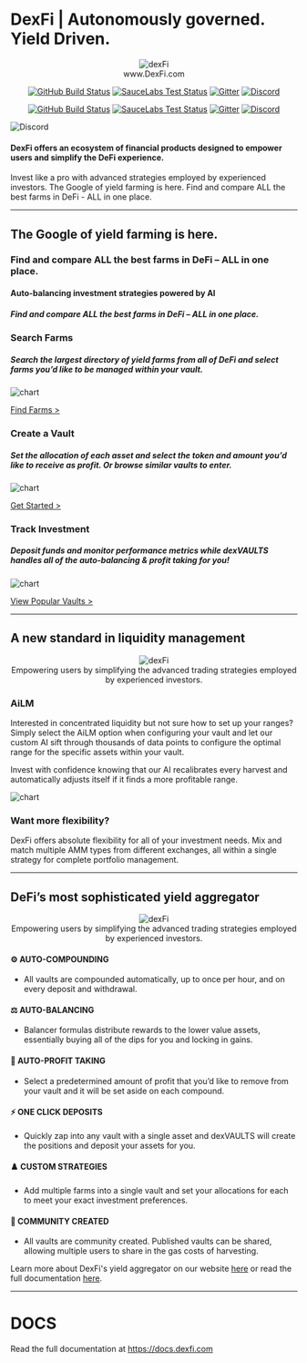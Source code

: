 
# DexFi | Autonomously governed. Yield Driven.

<div id="header" align="center">
  <img src="https://dexfi.com/dexfiBanner.jpg" alt="dexFi" />
</div>

<div id="website" align="center">
  www.DexFi.com
</div>




<p align="center">
  <a href="https://github.com/HaxeFoundation/haxe/actions"><img src="https://github.com/HaxeFoundation/haxe/workflows/CI/badge.svg" alt="GitHub Build Status"></a>
  <a href="https://saucelabs.com/u/haxe"><img src="https://saucelabs.com/buildstatus/haxe" alt="SauceLabs Test Status"></a>
  <a href="https://gitter.im/HaxeFoundation/haxe?utm_source=badge&amp;utm_medium=badge&amp;utm_campaign=pr-badge"><img src="https://badges.gitter.im/Join%20Chat.svg" alt="Gitter"></a>
  <a href="https://discordapp.com/invite/0uEuWH3spjck73Lo"><img src="https://img.shields.io/discord/162395145352904705.svg?logo=discord" alt="Discord"></a>
</p>


<p align="center">
  <a href="https://github.com/HaxeFoundation/haxe/actions"><img src="https://github.com/HaxeFoundation/haxe/workflows/CI/badge.svg" alt="GitHub Build Status"></a>
  <a href="https://saucelabs.com/u/haxe"><img src="https://saucelabs.com/buildstatus/haxe" alt="SauceLabs Test Status"></a>
  <a href="https://gitter.im/HaxeFoundation/haxe?utm_source=badge&amp;utm_medium=badge&amp;utm_campaign=pr-badge"><img src="https://badges.gitter.im/Join%20Chat.svg" alt="Gitter"></a>
  <a href="https://discord.gg/dexfinance" target="_blank"><img src="https://img.shields.io/discord/864596451991748618.svg?logo=discord" alt="Discord"></a>
</p>

<img src="https://img.shields.io/badge/Discord-20B2AA?style=for-the-badge" alt="Discord" />



#### DexFi offers an ecosystem of financial products designed to empower users and simplify the DeFi experience. 

Invest like a pro with advanced strategies employed by experienced investors. The Google of yield farming is here. Find and compare ALL the best farms in DeFi - ALL in one place.

--------------------

## The Google of yield farming is here.

### Find and compare ALL the best farms in DeFi – ALL in one place.

#### Auto-balancing investment strategies powered by AI

##### Find and compare ALL the best farms in DeFi – ALL in one place.

### Search Farms
##### Search the largest directory of yield farms from all of DeFi and select farms you’d like to be managed within your vault.
![chart](https://dexfi.com/public/ad74bae187e9e7abfd33.gif)

[Find Farms >](https://dexfi.com/vaults/?find_farm=true)

### Create a Vault
##### Set the allocation of each asset and select the token and amount you’d like to receive as profit. Or browse similar vaults to enter.
![chart](https://dexfi.com/public/975c596d853edba60934.gif)

[Get Started >](https://dexfi.com/create-vault)

### Track Investment
##### Deposit funds and monitor performance metrics while dexVAULTS handles all of the auto-balancing & profit taking for you!
![chart](https://dexfi.com/public/4ddb073058f56b474b3f.gif)

[View Popular Vaults >](https://dexfi.com/vaults)

--------------------

## A new standard in liquidity management

<div id="header" align="center">
  <img src="https://dexfi.com/public/de30b29b6e6a94a1d2e8.gif" alt="dexFi" />
</div>

<div id="aggregator" align="center">
  Empowering users by simplifying the advanced trading strategies employed by experienced investors.
</div>

### AiLM

Interested in concentrated liquidity but not sure how to set up your ranges? Simply select the AiLM option when configuring your vault and let our custom AI sift through thousands of data points to configure the optimal range for the specific assets within your vault.

Invest with confidence knowing that our AI recalibrates every harvest and automatically adjusts itself if it finds a more profitable range.

![chart](https://dexfi.com/public/de30b29b6e6a94a1d2e8.gif)

### Want more flexibility?

DexFi offers absolute flexibility for all of your investment needs. Mix and match multiple AMM types from different exchanges, all within a single strategy for complete portfolio management.

-------------------------

## DeFi’s most sophisticated yield aggregator

<div id="header" align="center">
  <img src="https://dexfi.com/public/de30b29b6e6a94a1d2e8.gif" alt="dexFi" />
</div>

<div id="aggregator" align="center">
  Empowering users by simplifying the advanced trading strategies employed by experienced investors.
</div>

#### :gear: AUTO-COMPOUNDING
- All vaults are compounded automatically, up to once per hour, and on every deposit and withdrawal.

#### :balance_scale: AUTO-BALANCING
- Balancer formulas distribute rewards to the lower value assets, essentially buying all of the dips for you and locking in gains.

#### :money_with_wings: AUTO-PROFIT TAKING
- Select a predetermined amount of profit that you’d like to remove from your vault and it will be set aside on each compound.

#### :zap: ONE CLICK DEPOSITS
- Quickly zap into any vault with a single asset and dexVAULTS will create the positions and deposit your assets for you.

#### :chess_pawn: CUSTOM STRATEGIES
- Add multiple farms into a single vault and set your allocations for each to meet your exact investment preferences.

#### :busts_in_silhouette: COMMUNITY CREATED 
- All vaults are community created. Published vaults can be shared, allowing multiple users to share in the gas costs of harvesting.

Learn more about DexFi's yield aggregator on our website [here](https://dexfi.com) or read the full documentation [here](https://docs.dexfi.com).

-----------------------

# DOCS

Read the full documentation at https://docs.dexfi.com

